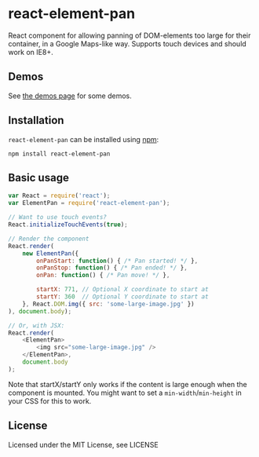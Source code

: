 # react-element-pan
React component for allowing panning of DOM-elements too large for their container, in a Google Maps-like way. Supports touch devices and should work on IE8+.

## Demos
See [the demos page](http://rexxars.github.io/react-element-pan/) for some demos.

## Installation
`react-element-pan` can be installed using [npm](https://npmjs.org/):

```
npm install react-element-pan
```

## Basic usage

```javascript
var React = require('react');
var ElementPan = require('react-element-pan');

// Want to use touch events?
React.initializeTouchEvents(true);

// Render the component
React.render(
    new ElementPan({
        onPanStart: function() { /* Pan started! */ },
        onPanStop: function() { /* Pan ended! */ },
        onPan: function() { /* Pan move! */ },

        startX: 771, // Optional X coordinate to start at
        startY: 360  // Optional Y coordinate to start at
    }, React.DOM.img({ src: 'some-large-image.jpg' })
), document.body);

// Or, with JSX:
React.render(
    <ElementPan>
        <img src="some-large-image.jpg" />
    </ElementPan>,
    document.body
);
```

Note that startX/startY only works if the content is large enough when the component is mounted. You might want to set a `min-width`/`min-height` in your CSS for this to work.

## License
Licensed under the MIT License, see LICENSE